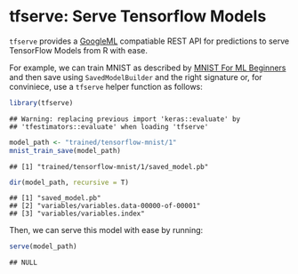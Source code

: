 tfserve: Serve Tensorflow Models
================

`tfserve` provides a [GoogleML](https://cloud.google.com/ml-engine/docs/prediction-overview) compatiable REST API for predictions to serve TensorFlow Models from R with ease.

For example, we can train MNIST as described by [MNIST For ML Beginners](https://tensorflow.rstudio.com/tensorflow/articles/tutorial_mnist_beginners.html) and then save using `SavedModelBuilder` and the right signature or, for conviniece, use a `tfserve` helper function as follows:

``` r
library(tfserve)
```

    ## Warning: replacing previous import 'keras::evaluate' by
    ## 'tfestimators::evaluate' when loading 'tfserve'

``` r
model_path <- "trained/tensorflow-mnist/1"
mnist_train_save(model_path)
```

    ## [1] "trained/tensorflow-mnist/1/saved_model.pb"

``` r
dir(model_path, recursive = T)
```

    ## [1] "saved_model.pb"                         
    ## [2] "variables/variables.data-00000-of-00001"
    ## [3] "variables/variables.index"

Then, we can serve this model with ease by running:

``` r
serve(model_path)
```

    ## NULL

